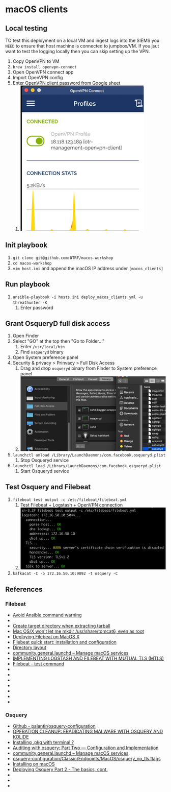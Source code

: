 # macOS clients

## Local testing
TO test this deployment on a local VM and ingest logs into the SIEMS you `NEED` to ensure that host machine is connected to jumpbox/VM. If you jsut want to test the logging locally then you can skip setting up the VPN.

1. Copy OpenVPN to VM
1. `brew install openvpn-connect`
1. Open OpenVPN connect app
1. Import OpenVPN config
1. Enter OpenVPN client password from Google sheet
    1. ![macos_client_openvpn](../.img/macos_client_openvpn.png)

## Init playbook
1. `git clone git@github.com:OTRF/macos-workshop`
1. `cd macos-workshop`
1. `vim host.ini` and append the macOS IP address under `[macos_clients]`

## Run playbook
1. `ansible-playbook -i hosts.ini deploy_macos_clients.yml -u threathunter -K`
    1. Enter password
    
## Grant OsqueryD full disk access
1. Open Finder
1. Select "GO" at the top then "Go to Folder..."
    1. Enter `/usr/local/bin`
    1. Find `osqueryd` binary 
1. Open System preference panel
1. Security & privacy > Prinvacy > Full Disk Access 
    1. Drag and drop `osqueryd` binary from Finder to  System preference panel
    1. ![macos_client_osqueryd_fda](../.img/macos_client_osqueryd_fda.png)
1. `launchctl unload /Library/LaunchDaemons/com.facebook.osqueryd.plist`
    1. Stop Osqueryd service
1. `launchctl load /Library/LaunchDaemons/com.facebook.osqueryd.plist`
    1. Start Osqueryd service

## Test Osquery and Filebeat
1. `filebeat test output -c /etc/filebeat/filebeat.yml`
    1. Test Filebeat + Logstash + OpenVPN connection
    1. ![filebeat_test_output](../.img/filebeat_test_output.png)
1. `kafkacat -C -b 172.16.50.10:9092 -t osquery -C`

## References
### Filebeat
* [Avoid Ansible command warning](https://ansibledaily.com/avoid-ansible-command-warnings/)
* [](https://unix.stackexchange.com/questions/25311/create-target-directory-when-extracting-tarball)
* [Create target directory when extracting tarball]()
* [Mac OS/X won't let me mkdir /usr/share/tomcat6, even as root](https://apple.stackexchange.com/questions/301976/mac-os-x-wont-let-me-mkdir-usr-share-tomcat6-even-as-root)
* [Deploying Filebeat on MacOS X](https://discuss.elastic.co/t/deploying-filebeat-on-macos-x/37785/11)
* [Filebeat quick start: installation and configuration](https://www.elastic.co/guide/en/beats/filebeat/7.13/filebeat-installation-configuration.html)
* [Directory layout](https://www.elastic.co/guide/en/beats/filebeat/current/directory-layout.html#_default_paths)
* [community.general.launchd – Manage macOS services](https://docs.ansible.com/ansible/latest/collections/community/general/launchd_module.html)
* [IMPLEMENTING LOGSTASH AND FILEBEAT WITH MUTUAL TLS (MTLS)](https://holdmybeersecurity.com/2021/03/31/implementing-logstash-and-filebeat-with-mutual-tls-mtls/)
* [Filebeat - test command](https://www.elastic.co/guide/en/beats/filebeat/current/command-line-options.html)
* []()
* []()
* []()
* []()
* []()
* []()
* []()

### Osquery
* [Github - palantir/osquery-configuration](https://github.com/palantir/osquery-configuration)
* [OPERATION CLEANUP: ERADICATING MALWARE WITH OSQUERY AND KOLIDE](https://holdmybeersecurity.com/2020/03/01/operation-cleanup-eradicating-malware-with-osquery-and-kolide/)
* [Installing .pkg with terminal ?](https://apple.stackexchange.com/questions/72226/installing-pkg-with-terminal)
* [Auditing with osquery: Part Two — Configuration and Implementation](https://blog.palantir.com/auditing-with-osquery-part-two-configuration-and-implementation-87a8bba0ef48)
* [community.general.launchd – Manage macOS services](https://docs.ansible.com/ansible/latest/collections/community/general/launchd_module.html)
* [osquery-configuration/Classic/Endpoints/MacOS/osquery_no_tls.flags](https://github.com/palantir/osquery-configuration/blob/master/Classic/Endpoints/MacOS/osquery_no_tls.flags)
* [Installing on macOS](https://osquery.readthedocs.io/en/stable/installation/install-macos/)
* [Deploying Osquery Part 2 - The basics, cont.](https://blog.securelyinsecure.com/post/deploying-osquery-pt2/)
* []()
* []()
* []()

